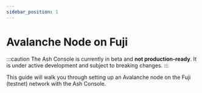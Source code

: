 ```yaml
---
sidebar_position: 1
---
```


# Avalanche Node on Fuji

:::caution
The Ash Console is currently in beta and **not production-ready**. It is under active development and subject to breaking changes.
:::

This guide will walk you through setting up an Avalanche node on the Fuji (testnet) network with the Ash Console.
